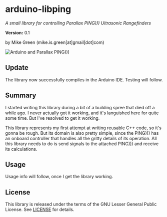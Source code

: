 # arduino-libping

_A small library for controlling Parallax PING))) Ultrasonic Rangefinders_

__Version:__ 0.1

by Mike Green (mike.is.green[at]gmail[dot]com)

![Arduino and Parallax PING)))](http://mikegreen.s3.amazonaws.com/photos/arduino_ping.jpg)

## Update

The library now successfully compiles in the Arduino IDE. Testing will follow.

## Summary

I started writing this library during a bit of a building spree that died off a while ago. I never actually got it working, and it's languished here for quite some time. But I've resolved to get it working.

This library represents my first attempt at writing reusable C++ code, so it's gonna be rough. But its domain is also pretty simple, since the PING))) has an onboard controller that handles all the gritty details of its operation. All this library needs to do is send signals to the attached PING))) and receive its calculations.

## Usage

Usage info will follow, once I get the library working.

## License

This library is released under the terms of the GNU Lesser General Public License. See [LICENSE](http://github.com/mikedamage/arduino-libping/blob/master/LICENSE) for details.